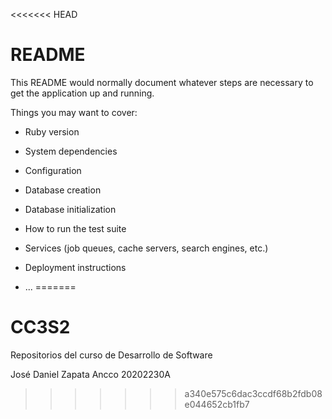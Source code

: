 <<<<<<< HEAD
# README

This README would normally document whatever steps are necessary to get the
application up and running.

Things you may want to cover:

* Ruby version

* System dependencies

* Configuration

* Database creation

* Database initialization

* How to run the test suite

* Services (job queues, cache servers, search engines, etc.)

* Deployment instructions

* ...
=======
# CC3S2
Repositorios del curso de Desarrollo de Software

José Daniel Zapata Ancco
20202230A
>>>>>>> a340e575c6dac3ccdf68b2fdb08e044652cb1fb7
